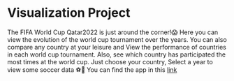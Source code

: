 # Visualization Project
The FIFA World Cup Qatar2022 is just around the corner!😱 Here you can view the evolution of the world cup tournament over the years.
You can also compare any country at your leisure and View the performance of countries in each world cup tournament. Also, see which country
has participated the most times at the world cup. Just choose your country,  Select a year to view some soccer data ⚽🥅
You can find the app in this [link](https://share.streamlit.io/guyelov/visualization_project/main.py)
